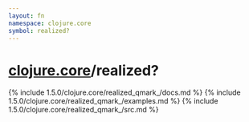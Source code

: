 ```yaml
---
layout: fn
namespace: clojure.core
symbol: realized?
---
```


# [clojure.core](../)/realized?

{% include 1.5.0/clojure.core/realized_qmark_/docs.md %}
{% include 1.5.0/clojure.core/realized_qmark_/examples.md %}
{% include 1.5.0/clojure.core/realized_qmark_/src.md %}

